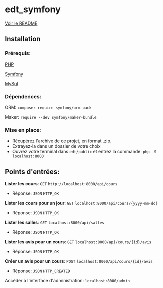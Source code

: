 # edt_symfony

[Voir le README](https://github.com/TanguyKerdevez/edt_symfony)

## Installation

### Prérequis: 

[PHP](https://www.php.net/manual/fr/install.php)

[Symfony](https://symfony.com/doc/current/setup.html)

[MySql](https://dev.mysql.com/downloads/installer)

### Dépendences:

ORM: ```composer require symfony/orm-pack```

Maker: ```require --dev symfony/maker-bundle```

### Mise en place:

- Récupérez l'archive de ce projet, en format .zip.
- Extrayez-la dans un dossier de votre choix
- Ouvrez votre terminal dans ```edt/public``` et entrez la commande: ```php -S localhost:8000```

## Points d'entrées:

**Lister les cours**: ```GET``` ```http://localhost:8000/api/cours```
- Réponse: ```JSON``` ```HTTP_OK```


**Lister les cours pour un jour**: ```GET``` ```localhost:8000/api/cours/{yyyy-mm-dd}``` 
- Réponse: ```JSON``` ```HTTP_OK```

**Lister les salles**: ```GET``` ```localhost:8000/api/salles``` 
- Réponse: ```JSON``` ```HTTP_OK```

**Lister les avis pour un cours**: ```GET``` ```localhost:8000/api/cours/{id}/avis``` 
- Réponse: ```JSON``` ```HTTP_OK```

**Créer un avis pour un cours**: ```POST``` ```localhost:8000/api/cours/{id}/avis``` 
- Réponse: ```JSON``` ```HTTP_CREATED```



Accéder à l'interface d'administration: ```localhost:8000/admin```
